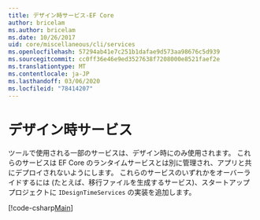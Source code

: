 ```yaml
---
title: デザイン時サービス-EF Core
author: bricelam
ms.author: bricelam
ms.date: 10/26/2017
uid: core/miscellaneous/cli/services
ms.openlocfilehash: 57294ab41e7c251b1dafae9d573aa98676c5d939
ms.sourcegitcommit: cc0ff36e46e9ed3527638f7208000e8521faef2e
ms.translationtype: MT
ms.contentlocale: ja-JP
ms.lasthandoff: 03/06/2020
ms.locfileid: "78414207"
---
```

# <a name="design-time-services"></a>デザイン時サービス

ツールで使用される一部のサービスは、デザイン時にのみ使用されます。 これらのサービスは EF Core のランタイムサービスとは別に管理され、アプリと共にデプロイされないようにします。 これらのサービスのいずれかをオーバーライドするには (たとえば、移行ファイルを生成するサービス)、スタートアッププロジェクトに `IDesignTimeServices` の実装を追加します。

[!code-csharp[Main](../../../../samples/core/Miscellaneous/CommandLine/DesignTimeServices.cs)]
